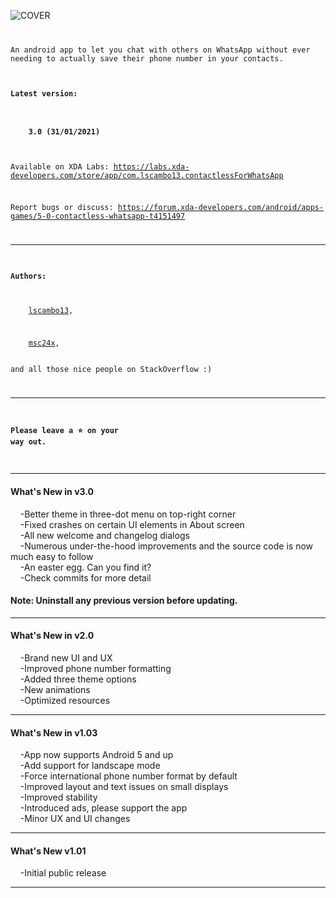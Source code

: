 ![COVER](https://github.com/lscambo13/ContactlessForWhatsApp/raw/master/screenshots/banner-xda.png)
<code>

An android app to let you chat with others on WhatsApp without ever needing to actually save their phone number in your contacts.

#### Latest version:<br>

#### &nbsp;&nbsp;&nbsp;&nbsp;3.0 (31/01/2021)

Available on XDA Labs:
https://labs.xda-developers.com/store/app/com.lscambo13.contactlessForWhatsApp

Report bugs or discuss:
https://forum.xda-developers.com/android/apps-games/5-0-contactless-whatsapp-t4151497


---------------------------------------------------------------

#### Authors:<br>

&nbsp;&nbsp;&nbsp;&nbsp;[lscambo13](https://github.com/lscambo13),<br>

&nbsp;&nbsp;&nbsp;&nbsp;[msc24x](https://github.com/msc24x),<br>  
and all those nice people on StackOverflow :)

---------------------------------------------------------------

#### Please leave a ⭐ on your way out. ##
</code>

---------------------------------------------------------------

#### What's New in v3.0<br>

&nbsp;&nbsp;&nbsp;&nbsp;-Better theme in three-dot menu on top-right corner<br>
&nbsp;&nbsp;&nbsp;&nbsp;-Fixed crashes on certain UI elements in About screen<br>
&nbsp;&nbsp;&nbsp;&nbsp;-All new welcome and changelog dialogs<br>
&nbsp;&nbsp;&nbsp;&nbsp;-Numerous under-the-hood improvements and the source code is now much easy to follow<br>
&nbsp;&nbsp;&nbsp;&nbsp;-An easter egg. Can you find it?<br>
&nbsp;&nbsp;&nbsp;&nbsp;-Check commits for more detail<br>

#### Note: Uninstall any previous version before updating.

---------------------------------------------------------------

#### What's New in v2.0<br>

&nbsp;&nbsp;&nbsp;&nbsp;-Brand new UI and UX<br>
&nbsp;&nbsp;&nbsp;&nbsp;-Improved phone number formatting<br>
&nbsp;&nbsp;&nbsp;&nbsp;-Added three theme options<br>
&nbsp;&nbsp;&nbsp;&nbsp;-New animations<br>
&nbsp;&nbsp;&nbsp;&nbsp;-Optimized resources<br>

---------------------------------------------------------------

#### What's New in v1.03<br>

&nbsp;&nbsp;&nbsp;&nbsp;-App now supports Android 5 and up<br>
&nbsp;&nbsp;&nbsp;&nbsp;-Add support for landscape mode<br>
&nbsp;&nbsp;&nbsp;&nbsp;-Force international phone number format by default<br>
&nbsp;&nbsp;&nbsp;&nbsp;-Improved layout and text issues on small displays<br>
&nbsp;&nbsp;&nbsp;&nbsp;-Improved stability<br>
&nbsp;&nbsp;&nbsp;&nbsp;-Introduced ads, please support the app<br>
&nbsp;&nbsp;&nbsp;&nbsp;-Minor UX and UI changes<br>

---------------------------------------------------------------

#### What's New v1.01<br>

&nbsp;&nbsp;&nbsp;&nbsp;-Initial public release

---------------------------------------------------------------

